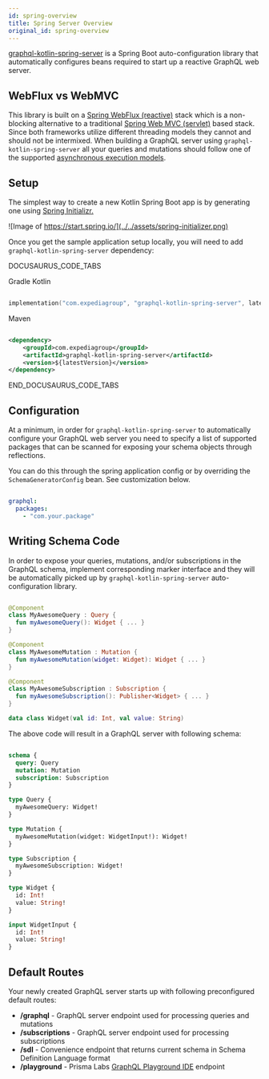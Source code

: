 ```yaml
---
id: spring-overview
title: Spring Server Overview
original_id: spring-overview
---
```

[graphql-kotlin-spring-server](https://github.com/ExpediaGroup/graphql-kotlin/tree/master/graphql-kotlin-spring-server)
is a Spring Boot auto-configuration library that automatically configures beans required to start up a reactive GraphQL
web server.

## WebFlux vs WebMVC

This library is built on a [Spring WebFlux (reactive)](https://docs.spring.io/spring/docs/current/spring-framework-reference/web-reactive.html) stack which is a non-blocking alternative to a traditional [Spring Web MVC (servlet)](https://docs.spring.io/spring/docs/current/spring-framework-reference/web.html) based stack.
Since both frameworks utilize different threading models they cannot and should not be intermixed.
When building a GraphQL server using `graphql-kotlin-spring-server` all your queries and mutations should follow one of the supported [asynchronous execution models](../../schema-generator/execution/async-models.md).

## Setup

The simplest way to create a new Kotlin Spring Boot app is by generating one using [Spring Initializr.](https://start.spring.io/)

![Image of https://start.spring.io/](../../assets/spring-initializer.png)

Once you get the sample application setup locally, you will need to add `graphql-kotlin-spring-server` dependency:

DOCUSAURUS_CODE_TABS

Gradle Kotlin

```kotlin

implementation("com.expediagroup", "graphql-kotlin-spring-server", latestVersion)

```

Maven

```xml

<dependency>
    <groupId>com.expediagroup</groupId>
    <artifactId>graphql-kotlin-spring-server</artifactId>
    <version>${latestVersion}</version>
</dependency>

```

END_DOCUSAURUS_CODE_TABS

## Configuration

At a minimum, in order for `graphql-kotlin-spring-server` to automatically configure your GraphQL web server you need to
specify a list of supported packages that can be scanned for exposing your schema objects through reflections.

You can do this through the spring application config or by overriding the `SchemaGeneratorConfig` bean. See customization below.

```yaml

graphql:
  packages:
    - "com.your.package"

```

## Writing Schema Code

In order to expose your queries, mutations, and/or subscriptions in the GraphQL schema, implement
corresponding marker interface and they will be automatically picked up by `graphql-kotlin-spring-server`
auto-configuration library.

```kotlin

@Component
class MyAwesomeQuery : Query {
  fun myAwesomeQuery(): Widget { ... }
}

@Component
class MyAwesomeMutation : Mutation {
  fun myAwesomeMutation(widget: Widget): Widget { ... }
}

@Component
class MyAwesomeSubscription : Subscription {
  fun myAwesomeSubscription(): Publisher<Widget> { ... }
}

data class Widget(val id: Int, val value: String)

```

The above code will result in a GraphQL server with following schema:

```graphql

schema {
  query: Query
  mutation: Mutation
  subscription: Subscription
}

type Query {
  myAwesomeQuery: Widget!
}

type Mutation {
  myAwesomeMutation(widget: WidgetInput!): Widget!
}

type Subscription {
  myAwesomeSubscription: Widget!
}

type Widget {
  id: Int!
  value: String!
}

input WidgetInput {
  id: Int!
  value: String!
}

```

## Default Routes

Your newly created GraphQL server starts up with following preconfigured default routes:

-   **/graphql** - GraphQL server endpoint used for processing queries and mutations
-   **/subscriptions** - GraphQL server endpoint used for processing subscriptions
-   **/sdl** - Convenience endpoint that returns current schema in Schema Definition Language format
-   **/playground** - Prisma Labs [GraphQL Playground IDE](https://github.com/prisma-labs/graphql-playground) endpoint
